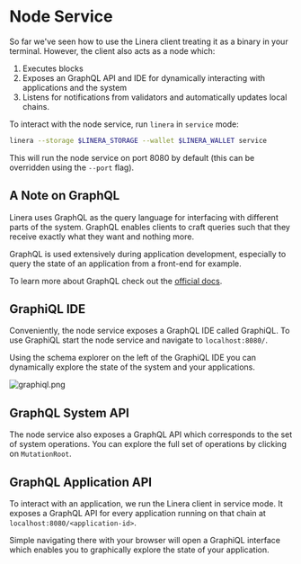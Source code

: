 # Node Service

So far we've seen how to use the Linera client treating it as a binary
in your terminal. However, the client also acts as a node which:

1. Executes blocks
2. Exposes an GraphQL API and IDE for dynamically interacting with applications
   and the system
3. Listens for notifications from validators and automatically updates local
   chains.

To interact with the node service, run `linera` in `service` mode:

```bash
linera --storage $LINERA_STORAGE --wallet $LINERA_WALLET service
```

This will run the node service on port 8080 by default (this can be overridden
using the `--port` flag).

## A Note on GraphQL

Linera uses GraphQL as the query language for interfacing with different
parts of the system. GraphQL enables clients to craft
queries such that they receive exactly what they want and nothing more.

GraphQL is used extensively during application development, especially to query
the state of an application from a front-end for example.

To learn more about GraphQL check out
the [official docs](https://graphql.org/learn/).

## GraphiQL IDE

Conveniently, the node service exposes a GraphQL IDE called GraphiQL. To use
GraphiQL start the node service and navigate to `localhost:8080/`.

Using the schema explorer on the left of the GraphiQL IDE you can dynamically
explore the state of the system and your applications.

![graphiql.png](graphiql.png)

## GraphQL System API

The node service also exposes a GraphQL API which corresponds to the set of
system operations. You can explore the full set of operations by clicking on
`MutationRoot`.

## GraphQL Application API

To interact with an application, we run the Linera client
in service mode. It exposes a GraphQL API for every
application running on that chain at `localhost:8080/<application-id>`.

Simple navigating there with your browser will open a GraphiQL interface which
enables you to graphically explore the state of your application.
